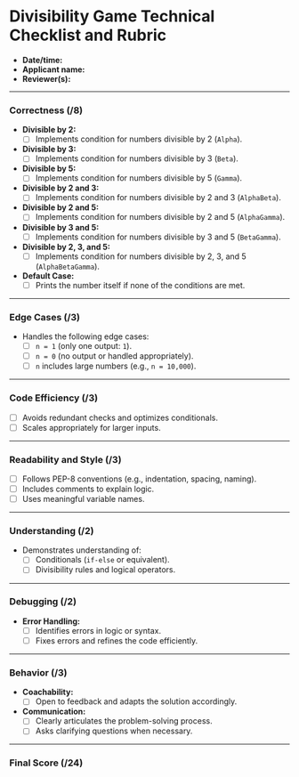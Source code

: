 # Divisibility Game Technical Checklist and Rubric

- **Date/time:**  
- **Applicant name:**  
- **Reviewer(s):**  

---

### **Correctness (/8)**

- **Divisible by 2:**
  - [ ] Implements condition for numbers divisible by 2 (`Alpha`).

- **Divisible by 3:**
  - [ ] Implements condition for numbers divisible by 3 (`Beta`).

- **Divisible by 5:**
  - [ ] Implements condition for numbers divisible by 5 (`Gamma`).

- **Divisible by 2 and 3:**
  - [ ] Implements condition for numbers divisible by 2 and 3 (`AlphaBeta`).

- **Divisible by 2 and 5:**
  - [ ] Implements condition for numbers divisible by 2 and 5 (`AlphaGamma`).

- **Divisible by 3 and 5:**
  - [ ] Implements condition for numbers divisible by 3 and 5 (`BetaGamma`).

- **Divisible by 2, 3, and 5:**
  - [ ] Implements condition for numbers divisible by 2, 3, and 5 (`AlphaBetaGamma`).

- **Default Case:**
  - [ ] Prints the number itself if none of the conditions are met.

---

### **Edge Cases (/3)**

- Handles the following edge cases:
  - [ ] `n = 1` (only one output: `1`).
  - [ ] `n = 0` (no output or handled appropriately).
  - [ ] `n` includes large numbers (e.g., `n = 10,000`).

---

### **Code Efficiency (/3)**

- [ ] Avoids redundant checks and optimizes conditionals.
- [ ] Scales appropriately for larger inputs.

---

### **Readability and Style (/3)**

- [ ] Follows PEP-8 conventions (e.g., indentation, spacing, naming).
- [ ] Includes comments to explain logic.
- [ ] Uses meaningful variable names.

---

### **Understanding (/2)**

- Demonstrates understanding of:  
  - [ ] Conditionals (`if-else` or equivalent).  
  - [ ] Divisibility rules and logical operators.  

---

### **Debugging (/2)**

- **Error Handling:**
  - [ ] Identifies errors in logic or syntax.
  - [ ] Fixes errors and refines the code efficiently.

---

### **Behavior (/3)**

- **Coachability:**
  - [ ] Open to feedback and adapts the solution accordingly.  

- **Communication:**
  - [ ] Clearly articulates the problem-solving process.  
  - [ ] Asks clarifying questions when necessary.

---

### **Final Score (/24)**



